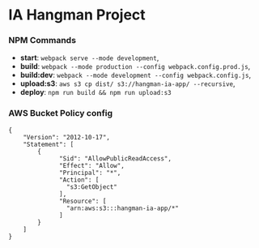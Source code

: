 # IA Hangman Project

### NPM Commands
*   **start**: `webpack serve --mode development`,
*   **build**: `webpack --mode production --config webpack.config.prod.js`,
*   **build:dev**: `webpack --mode development --config webpack.config.js`,
*   **upload:s3**: `aws s3 cp dist/ s3://hangman-ia-app/ --recursive`,
*   **deploy**: `npm run build && npm run upload:s3`

### AWS Bucket Policy config
```
{
    "Version": "2012-10-17",
    "Statement": [
        {
              "Sid": "AllowPublicReadAccess",
              "Effect": "Allow",
              "Principal": "*",
              "Action": [
                "s3:GetObject"
              ],
              "Resource": [
                "arn:aws:s3:::hangman-ia-app/*"
              ]
        }
    ]
}

```